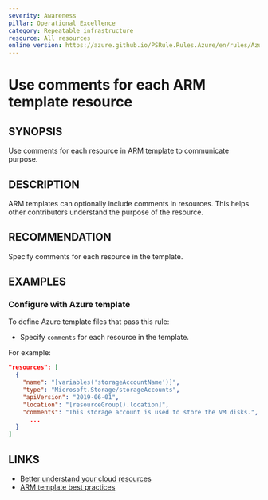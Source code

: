 ```yaml
---
severity: Awareness
pillar: Operational Excellence
category: Repeatable infrastructure
resource: All resources
online version: https://azure.github.io/PSRule.Rules.Azure/en/rules/Azure.Template.UseComments/
---
```


# Use comments for each ARM template resource

## SYNOPSIS

Use comments for each resource in ARM template to communicate purpose.

## DESCRIPTION

ARM templates can optionally include comments in resources.
This helps other contributors understand the purpose of the resource.

## RECOMMENDATION

Specify comments for each resource in the template.

## EXAMPLES

### Configure with Azure template

To define Azure template files that pass this rule:

- Specify `comments` for each resource in the template.

For example:

```json
"resources": [
  {
    "name": "[variables('storageAccountName')]",
    "type": "Microsoft.Storage/storageAccounts",
    "apiVersion": "2019-06-01",
    "location": "[resourceGroup().location]",
    "comments": "This storage account is used to store the VM disks.",
      ...
  }
]
```

## LINKS

- [Better understand your cloud resources](https://learn.microsoft.com/azure/architecture/framework/devops/automation-infrastructure#better-understand-your-cloud-resources)
- [ARM template best practices](https://docs.microsoft.com/azure/azure-resource-manager/templates/best-practices#resources)
